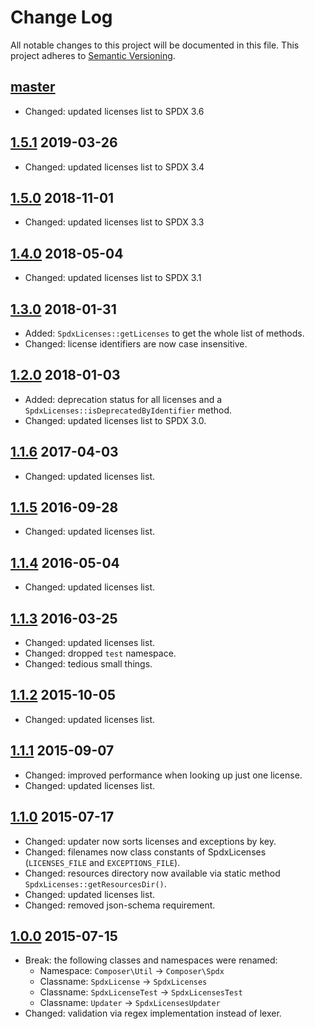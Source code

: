 # Change Log

All notable changes to this project will be documented in this file.
This project adheres to [Semantic Versioning](http://semver.org/).

## [master]

  * Changed: updated licenses list to SPDX 3.6

## [1.5.1] 2019-03-26

  * Changed: updated licenses list to SPDX 3.4

## [1.5.0] 2018-11-01

  * Changed: updated licenses list to SPDX 3.3

## [1.4.0] 2018-05-04

  * Changed: updated licenses list to SPDX 3.1

## [1.3.0] 2018-01-31

  * Added: `SpdxLicenses::getLicenses` to get the whole list of methods.
  * Changed: license identifiers are now case insensitive.

## [1.2.0] 2018-01-03

  * Added: deprecation status for all licenses and a `SpdxLicenses::isDeprecatedByIdentifier` method.
  * Changed: updated licenses list to SPDX 3.0.

## [1.1.6] 2017-04-03

  * Changed: updated licenses list.

## [1.1.5] 2016-09-28

  * Changed: updated licenses list.

## [1.1.4] 2016-05-04

  * Changed: updated licenses list.

## [1.1.3] 2016-03-25

  * Changed: updated licenses list.
  * Changed: dropped `test` namespace.
  * Changed: tedious small things.

## [1.1.2] 2015-10-05

  * Changed: updated licenses list.

## [1.1.1] 2015-09-07

  * Changed: improved performance when looking up just one license.
  * Changed: updated licenses list.

## [1.1.0] 2015-07-17

  * Changed: updater now sorts licenses and exceptions by key.
  * Changed: filenames now class constants of SpdxLicenses (`LICENSES_FILE` and `EXCEPTIONS_FILE`).
  * Changed: resources directory now available via static method `SpdxLicenses::getResourcesDir()`.
  * Changed: updated licenses list.
  * Changed: removed json-schema requirement.

## [1.0.0] 2015-07-15

  * Break: the following classes and namespaces were renamed:
    - Namespace: `Composer\Util` -> `Composer\Spdx`
    - Classname: `SpdxLicense` -> `SpdxLicenses`
    - Classname: `SpdxLicenseTest` -> `SpdxLicensesTest`
    - Classname: `Updater` -> `SpdxLicensesUpdater`
  * Changed: validation via regex implementation instead of lexer.

[master]: https://github.com/composer/spdx-licenses/compare/1.5.1...master
[1.5.1]: https://github.com/composer/spdx-licenses/compare/1.5.0...1.5.1
[1.5.0]: https://github.com/composer/spdx-licenses/compare/1.4.0...1.5.0
[1.4.0]: https://github.com/composer/spdx-licenses/compare/1.3.0...1.4.0
[1.3.0]: https://github.com/composer/spdx-licenses/compare/1.2.0...1.3.0
[1.2.0]: https://github.com/composer/spdx-licenses/compare/1.1.6...1.2.0
[1.1.6]: https://github.com/composer/spdx-licenses/compare/1.1.5...1.1.6
[1.1.5]: https://github.com/composer/spdx-licenses/compare/1.1.4...1.1.5
[1.1.4]: https://github.com/composer/spdx-licenses/compare/1.1.3...1.1.4
[1.1.3]: https://github.com/composer/spdx-licenses/compare/1.1.2...1.1.3
[1.1.2]: https://github.com/composer/spdx-licenses/compare/1.1.1...1.1.2
[1.1.1]: https://github.com/composer/spdx-licenses/compare/1.1.0...1.1.1
[1.1.0]: https://github.com/composer/spdx-licenses/compare/1.0.0...1.1.0
[1.0.0]: https://github.com/composer/spdx-licenses/compare/0281a7fe7820c990db3058844e7d448d7b70e3ac...1.0.0
